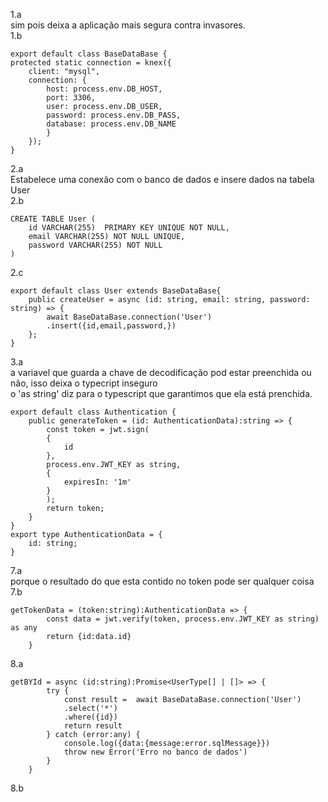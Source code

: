 1.a <br>
sim pois deixa a aplicação mais segura contra invasores.<br>
1.b
```
export default class BaseDataBase {
protected static connection = knex({
	client: "mysql",
	connection: {
        host: process.env.DB_HOST,
        port: 3306,
        user: process.env.DB_USER,
        password: process.env.DB_PASS,
        database: process.env.DB_NAME
        }
    });
}

```
2.a<br>
Estabelece uma conexão com o banco de dados e insere dados na tabela User<br>
2.b<br>
```
CREATE TABLE User (
    id VARCHAR(255)  PRIMARY KEY UNIQUE NOT NULL,
    email VARCHAR(255) NOT NULL UNIQUE,
    password VARCHAR(255) NOT NULL 
)
```
2.c<br>
```
export default class User extends BaseDataBase{
    public createUser = async (id: string, email: string, password: string) => {
        await BaseDataBase.connection('User')
        .insert({id,email,password,})
    };
}
```
3.a<br>
a variavel que guarda a chave de decodificação pod estar preenchida ou não, isso deixa o typecript inseguro<br>
o 'as string' diz para o typescript que garantimos que ela está prenchida.<br>
```
export default class Authentication {
    public generateToken = (id: AuthenticationData):string => {
        const token = jwt.sign(
        {
            id
        },
        process.env.JWT_KEY as string,
        {
            expiresIn: '1m'
        }
        );
        return token;
    }
}
export type AuthenticationData = {
    id: string;
}
```
7.a<br>
porque o resultado do que esta contido no token pode ser qualquer coisa<br>
7.b
```
getTokenData = (token:string):AuthenticationData => {
        const data = jwt.verify(token, process.env.JWT_KEY as string) as any
        return {id:data.id}
    }
```
8.a
```
getBYId = async (id:string):Promise<UserType[] | []> => {
        try {
            const result =  await BaseDataBase.connection('User')
            .select('*')
            .where({id})
            return result
        } catch (error:any) {
            console.log({data:{message:error.sqlMessage}})
            throw new Error('Erro no banco de dados')
        }
    }
```
8.b

